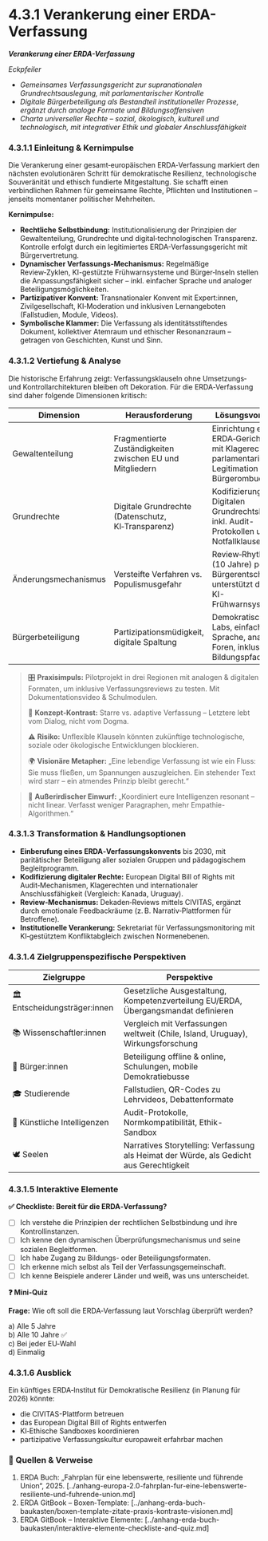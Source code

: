 # 4.3.1 Verankerung einer ERDA-Verfassung

_**Verankerung einer ERDA-Verfassung**_

_Eckpfeiler_

* _Gemeinsames Verfassungsgericht zur supranationalen Grundrechtsauslegung, mit parlamentarischer Kontrolle_
* _Digitale Bürgerbeteiligung als Bestandteil institutioneller Prozesse, ergänzt durch analoge Formate und Bildungsoffensiven_
* _Charta universeller Rechte – sozial, ökologisch, kulturell und technologisch, mit integrativer Ethik und globaler Anschlussfähigkeit_

### 4.3.1.1 Einleitung & Kernimpulse

Die Verankerung einer gesamt‑europäischen ERDA‑Verfassung markiert den nächsten evolutionären Schritt für demokratische Resilienz, technologische Souveränität und ethisch fundierte Mitgestaltung. Sie schafft einen verbindlichen Rahmen für gemeinsame Rechte, Pflichten und Institutionen – jenseits momentaner politischer Mehrheiten.

**Kernimpulse:**

* **Rechtliche Selbstbindung:** Institutionalisierung der Prinzipien der Gewaltenteilung, Grundrechte und digital‑technologischen Transparenz. Kontrolle erfolgt durch ein legitimiertes ERDA-Verfassungsgericht mit Bürgervertretung.
* **Dynamischer Verfassungs‑Mechanismus:** Regelmäßige Review‑Zyklen, KI-gestützte Frühwarnsysteme und Bürger‑Inseln stellen die Anpassungsfähigkeit sicher – inkl. einfacher Sprache und analoger Beteiligungsmöglichkeiten.
* **Partizipativer Konvent:** Transnationaler Konvent mit Expert:innen, Zivilgesellschaft, KI‑Moderation und inklusiven Lernangeboten (Fallstudien, Module, Videos).
* **Symbolische Klammer:** Die Verfassung als identitätsstiftendes Dokument, kollektiver Atemraum und ethischer Resonanzraum – getragen von Geschichten, Kunst und Sinn.

### 4.3.1.2 Vertiefung & Analyse

Die historische Erfahrung zeigt: Verfassungsklauseln ohne Umsetzungs‑ und Kontrollarchitekturen bleiben oft Dekoration. Für die ERDA‑Verfassung sind daher folgende Dimensionen kritisch:

| Dimension            | Herausforderung                                           | Lösungsvorschlag                                                                                          |
| -------------------- | --------------------------------------------------------- | --------------------------------------------------------------------------------------------------------- |
| Gewaltenteilung      | Fragmentierte Zuständigkeiten zwischen EU und Mitgliedern | Einrichtung eines ERDA‑Gerichtshofs mit Klagerecht, parlamentarischer Legitimation und Bürgerombudsstelle |
| Grundrechte          | Digitale Grundrechte (Datenschutz, KI‑Transparenz)        | Kodifizierung eines Digitalen Grundrechtskatalogs inkl. Audit-Protokollen und Notfallklauseln             |
| Änderungsmechanismus | Versteifte Verfahren vs. Populismusgefahr                 | Review‑Rhythmus (10 Jahre) per Bürgerentscheid, unterstützt durch KI-Frühwarnsysteme                      |
| Bürgerbeteiligung    | Partizipationsmüdigkeit, digitale Spaltung                | Demokratische Labs, einfache Sprache, analoge Foren, inklusive Bildungspfade                              |

> 🎛️ **Praxisimpuls:** Pilotprojekt in drei Regionen mit analogen & digitalen Formaten, um inklusive Verfassungsreviews zu testen. Mit Dokumentationsvideo & Schulmodulen.
>
> 🧠 **Konzept‑Kontrast:** Starre vs. adaptive Verfassung – Letztere lebt vom Dialog, nicht vom Dogma.
>
> ⚠️ **Risiko:** Unflexible Klauseln könnten zukünftige technologische, soziale oder ökologische Entwicklungen blockieren.
>
> 🌍 **Visionäre Metapher:** „Eine lebendige Verfassung ist wie ein Fluss: Sie muss fließen, um Spannungen auszugleichen. Ein stehender Text wird starr – ein atmendes Prinzip bleibt gerecht.“

> 🌌 **Außerirdischer Einwurf:** „Koordiniert eure Intelligenzen resonant – nicht linear. Verfasst weniger Paragraphen, mehr Empathie-Algorithmen.“

### 4.3.1.3 Transformation & Handlungsoptionen

* **Einberufung eines ERDA‑Verfassungskonvents** bis 2030, mit paritätischer Beteiligung aller sozialen Gruppen und pädagogischem Begleitprogramm.
* **Kodifizierung digitaler Rechte:** European Digital Bill of Rights mit Audit‑Mechanismen, Klagerechten und internationaler Anschlussfähigkeit (Vergleich: Kanada, Uruguay).
* **Review‑Mechanismus:** Dekaden‑Reviews mittels CIVITAS, ergänzt durch emotionale Feedbackräume (z. B. Narrativ‑Plattformen für Betroffene).
* **Institutionelle Verankerung:** Sekretariat für Verfassungsmonitoring mit KI‑gestütztem Konfliktabgleich zwischen Normenebenen.

### 4.3.1.4 Zielgruppenspezifische Perspektiven

| Zielgruppe                    | Perspektive                                                                             |
| ----------------------------- | --------------------------------------------------------------------------------------- |
| 🏛️ Entscheidungsträger:innen | Gesetzliche Ausgestaltung, Kompetenzverteilung EU/ERDA, Übergangsmandat definieren      |
| 📚 Wissenschaftler:innen      | Vergleich mit Verfassungen weltweit (Chile, Island, Uruguay), Wirkungsforschung         |
| 🧍 Bürger:innen               | Beteiligung offline & online, Schulungen, mobile Demokratiebusse                        |
| 🎓 Studierende                | Fallstudien, QR-Codes zu Lehrvideos, Debattenformate                                    |
| 🤖 Künstliche Intelligenzen   | Audit-Protokolle, Normkompatibilität, Ethik-Sandbox                                     |
| 🕊️ Seelen                    | Narratives Storytelling: Verfassung als Heimat der Würde, als Gedicht aus Gerechtigkeit |

### 4.3.1.5 Interaktive Elemente

**✅ Checkliste: Bereit für die ERDA‑Verfassung?**

* [ ] Ich verstehe die Prinzipien der rechtlichen Selbstbindung und ihre Kontrollinstanzen.
* [ ] Ich kenne den dynamischen Überprüfungsmechanismus und seine sozialen Begleitformen.
* [ ] Ich habe Zugang zu Bildungs- oder Beteiligungsformaten.
* [ ] Ich erkenne mich selbst als Teil der Verfassungsgemeinschaft.
* [ ] Ich kenne Beispiele anderer Länder und weiß, was uns unterscheidet.

**❓ Mini-Quiz**

**Frage:** Wie oft soll die ERDA‑Verfassung laut Vorschlag überprüft werden?

a) Alle 5 Jahre\
b) Alle 10 Jahre ✅\
c) Bei jeder EU‑Wahl\
d) Einmalig

### 4.3.1.6 Ausblick

Ein künftiges ERDA‑Institut für Demokratische Resilienz (in Planung für 2026) könnte:

* die CIVITAS-Plattform betreuen
* das European Digital Bill of Rights entwerfen
* KI‑Ethische Sandboxes koordinieren
* partizipative Verfassungskultur europaweit erfahrbar machen

### 📎 Quellen & Verweise

1. ERDA Buch: „Fahrplan für eine lebenswerte, resiliente und führende Union“, 2025. \[../anhang-europa-2.0-fahrplan-fur-eine-lebenswerte-resiliente-und-fuhrende-union.md]
2. ERDA GitBook – Boxen‑Template: \[../anhang-erda-buch-baukasten/boxen-template-zitate-praxis-kontraste-visionen.md]
3. ERDA GitBook – Interaktive Elemente: \[../anhang-erda-buch-baukasten/interaktive-elemente-checkliste-and-quiz.md]
